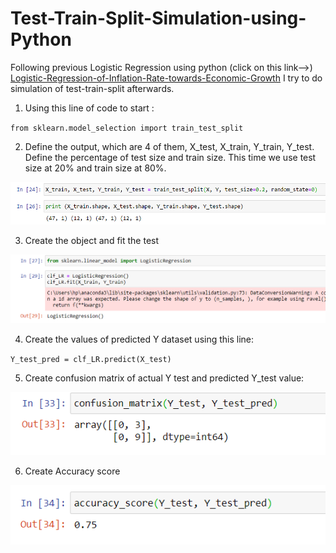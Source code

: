 # Test-Train-Split-Simulation-using-Python
Following previous Logistic Regression using python (click on this link-->) [Logistic-Regression-of-Inflation-Rate-towards-Economic-Growth](https://github.com/altheanabila/Logistic-Regression-of-Inflation-Rate-towards-Economic-Growth)
I try to do simulation of test-train-split afterwards. 

1. Using this line of code to start :

`from sklearn.model_selection import train_test_split`

2. Define the output, which are 4 of them, X_test, X_train, Y_train, Y_test. Define the percentage of test size and train size. This time we use test size at 20% and train size at 80%.

![text image1](https://github.com/altheanabila/Test-Train-Split-Simulation-using-Python/blob/main/trainsplit1.png)


3. Create the object and fit the test

![test image1](https://github.com/altheanabila/Test-Train-Split-Simulation-using-Python/blob/main/trainsplit2.png)


4. Create the values of predicted Y dataset using this line:

`Y_test_pred = clf_LR.predict(X_test)`


5. Create confusion matrix of actual Y test and predicted Y_test value:

![testimage](https://github.com/altheanabila/Test-Train-Split-Simulation-using-Python/blob/main/trainsplit3.png)

6. Create Accuracy score

![test image](https://github.com/altheanabila/Test-Train-Split-Simulation-using-Python/blob/main/trainsplit4.png)

